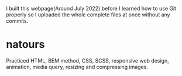 I built this webpage(Around July 2022) before I learned how to use Git properly so I uploaded the whole complete files at once without any commits.

# natours
Practiced HTML, BEM method, CSS, SCSS, responsive web design, animation, media query, resizing and compressing images. 
